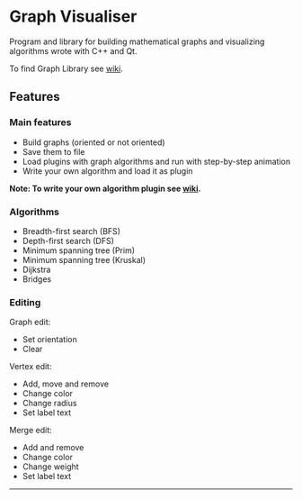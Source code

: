 # Graph Visualiser

Program and library for building mathematical graphs and visualizing algorithms wrote with C++ and Qt.

To find Graph Library see [wiki](https://github.com/ns3098/Graph_Visualiser/wiki/Graph-Library).

## Features

### Main features
* Build graphs (oriented or not oriented)
* Save them to file
* Load plugins with graph algorithms and run with step-by-step animation
* Write your own algorithm and load it as plugin

**Note: To write your own algorithm plugin see [wiki](https://github.com/ns3098/Graph_Visualiser/wiki/Custom-algorithm-plugin).**

### Algorithms
* Breadth-first search (BFS)
* Depth-first search (DFS)
* Minimum spanning tree (Prim)
* Minimum spanning tree (Kruskal)
* Dijkstra
* Bridges

### Editing
Graph edit:

* Set orientation
* Clear

Vertex edit:

* Add, move and remove
* Change color
* Change radius
* Set label text

Merge edit:

* Add and remove
* Change color
* Change weight
* Set label text

**************

